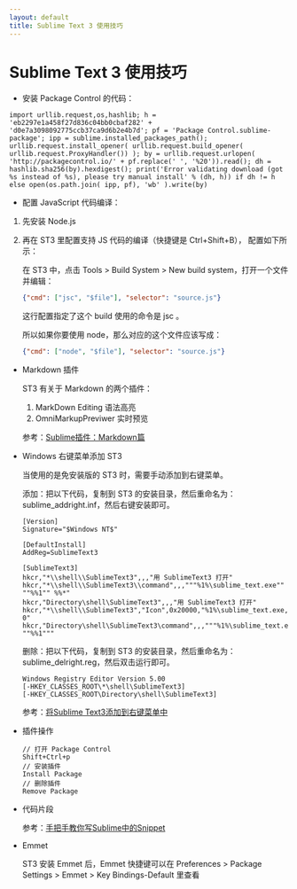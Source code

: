 ```yaml
---
layout: default
title: Sublime Text 3 使用技巧
---
```


# Sublime Text 3 使用技巧

- 安装 Package Control 的代码：

```shell
import urllib.request,os,hashlib; h = 'eb2297e1a458f27d836c04bb0cbaf282' + 'd0e7a3098092775ccb37ca9d6b2e4b7d'; pf = 'Package Control.sublime-package'; ipp = sublime.installed_packages_path(); urllib.request.install_opener( urllib.request.build_opener( urllib.request.ProxyHandler()) ); by = urllib.request.urlopen( 'http://packagecontrol.io/' + pf.replace(' ', '%20')).read(); dh = hashlib.sha256(by).hexdigest(); print('Error validating download (got %s instead of %s), please try manual install' % (dh, h)) if dh != h else open(os.path.join( ipp, pf), 'wb' ).write(by)
```

- 配置 JavaScript 代码编译：

1. 先安装 Node.js
1. 再在 ST3 里配置支持 JS 代码的编译（快捷键是 Ctrl+Shift+B）， 配置如下所示：

    在 ST3 中，点击 Tools > Build System > New build system，打开一个文件并编辑：

    ```json
    {"cmd": ["jsc", "$file"], "selector": "source.js"}
    ```

    这行配置指定了这个 build 使用的命令是 jsc 。

    所以如果你要使用 node，那么对应的这个文件应该写成：

    ```json
    {"cmd": ["node", "$file"], "selector": "source.js"}
    ```

- Markdown 插件

    ST3 有关于 Markdown 的两个插件：

    1. MarkDown Editing 语法高亮
    2. OmniMarkupPreviwer 实时预览

    参考：[Sublime插件：Markdown篇](http://www.jianshu.com/p/aa30cc25c91b)

- Windows 右键菜单添加 ST3

    当使用的是免安装版的 ST3 时，需要手动添加到右键菜单。

    添加：把以下代码，复制到 ST3 的安装目录，然后重命名为：sublime_addright.inf，然后右键安装即可。

    ```shell
    [Version]
    Signature="$Windows NT$"

    [DefaultInstall]
    AddReg=SublimeText3

    [SublimeText3]
    hkcr,"*\\shell\\SublimeText3",,,"用 SublimeText3 打开"
    hkcr,"*\\shell\\SublimeText3\\command",,,"""%1%\sublime_text.exe"" ""%%1"" %%*"
    hkcr,"Directory\shell\SublimeText3",,,"用 SublimeText3 打开"
    hkcr,"*\\shell\\SublimeText3","Icon",0x20000,"%1%\sublime_text.exe, 0"
    hkcr,"Directory\shell\SublimeText3\command",,,"""%1%\sublime_text.exe"" ""%%1"""
    ```

    删除：把以下代码，复制到 ST3 的安装目录，然后重命名为：sublime_delright.reg，然后双击运行即可。

    ```shell
    Windows Registry Editor Version 5.00
    [-HKEY_CLASSES_ROOT\*\shell\SublimeText3]
    [-HKEY_CLASSES_ROOT\Directory\shell\SublimeText3]
    ```

    参考：[将Sublime Text3添加到右键菜单中](http://my.oschina.net/adairs/blog/466777)

- 插件操作

    ```shell
    // 打开 Package Control
    Shift+Ctrl+p
    // 安装插件
    Install Package
    // 删除插件
    Remove Package
    ```

- 代码片段

    参考：[手把手教你写Sublime中的Snippet](http://www.jianshu.com/p/356bd7b2ea8e)

- Emmet

    ST3 安装 Emmet 后，Emmet 快捷键可以在 Preferences > Package Settings > Emmet > Key Bindings-Default 里查看
